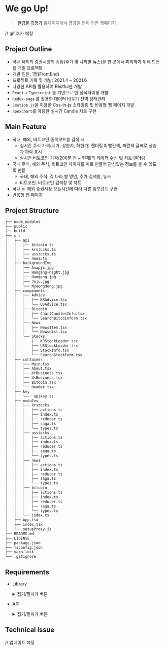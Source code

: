 # We go Up!

> [한강물 측정기](https://hangang.ivlis.kr/) 홈페이지에서 영감을 받아 만든 웹페이지

// gif 추가 예정

## Project Outline

-   국내 해외의 증권시장의 상황(주가 및 나라별 뉴스)을 한 곳에서 파악하기 위해 만든 웹 개발 프로젝트
-   개발 인원: 1명(FrontEnd)
-   프로젝트 기획 및 개발: 2021.4 ~ 2021.6
-   다양한 API를 활용하여 Restful한 개발
-   `React` + `Typescript` 를 기반으로 한 정적타이핑 개발
-   `Redux-saga` 를 활용한 데이터 비동기 전역 상태관리
-   `Emotion.js`을 이용한 Css-in-js 스타일링 및 반응형 웹 페이지 개발
-   `apexchart`를 이용한 실시간 Candle 차트 구현

## Main Feature

-   국내, 해외, 비트코인 종목코드를 검색 시
    -   실시간 주식 가격(시가, 상한가, 하한가) 렌더링 & 빨간색, 파란색 글씨로 상승과 하락 표시
    -   실시간 비트코인 가격(200분 전 ~ 현재)의 데이터 수신 및 차트 렌더링
-   국내 주식, 해외 주식, 비트코인 페이지를 따로 만들어 관심있는 정보를 볼 수 있도록 만듦
    -   국내, 해외 주식: 각 나라 별 명언, 주가 검색창, 뉴스
    -   비트코인: 비트코인 검색창 및 차트
-   국내 or 해외 증권시장 오픈시간에 따라 다른 컴포넌트 구현
-   반응형 웹 페이지

## Project Structure

```bash
├── node_modules
├── public
├── build
├── src
│   ├── api
│   │   ├── bitcoin.ts
│   │   ├── krstocks.ts
│   │   ├── usstocks.ts
│   │   └── news.ts
│   ├── backgroundImg
│   │   ├── Anapji.jpg
│   │   ├── Hangang-night.jpg
│   │   ├── Hangang.jpg
│   │   ├── Jeju.jpg
│   │   └── Myeongdong.jpg
│   ├── components
│   │   ├── Advice
│   │   │   ├── KRAdvice.tsx
│   │   │   └── USAdvice.tsx
│   │   ├── Bitcoin
│   │   │   ├── ChartCandlesInfo.tsx
│   │   │   └── SearchBitcoinform.tsx
│   │   ├── News
│   │   │   ├── NewsItem.tsx
│   │   │   └── NewsList.tsx
│   │   └── Stocks
│   │       ├── KRStockLoader.tsx
│   │       ├── USStockLoader.tsx
│   │       ├── StockInfo.tsx
│   │       └── SearchStockForm.tsx
│   ├── container
│   │   ├── Main.tsx
│   │   ├── About.tsx
│   │   ├── KrBusiness.tsx
│   │   ├── UsBusiness.tsx
│   │   ├── Bitcoin.tsx
│   │   └── Header.tsx
│   ├── key
│   │   └──  apikey.ts
│   ├── modules
│   │   ├── krstocks
│   │   │   ├── actions.ts
│   │   │   ├── index.ts
│   │   │   ├── reducer.ts
│   │   │   ├── saga.ts
│   │   │   └── types.ts
│   │   ├── usstocks
│   │   │   ├── actions.ts
│   │   │   ├── index.ts
│   │   │   ├── reducer.ts
│   │   │   ├── saga.ts
│   │   │   └── types.ts
│   │   ├── news
│   │   │   ├── actions.ts
│   │   │   ├── index.ts
│   │   │   ├── reducer.ts
│   │   │   ├── saga.ts
│   │   │   └── types.ts
│   │   ├── bitcoin
│   │   │   ├── actions.ts
│   │   │   ├── index.ts
│   │   │   ├── reducer.ts
│   │   │   ├── saga.ts
│   │   │   └── types.ts
│   │   └── index.ts
│   ├── App.tsx
│   ├── index.tsx
│   └── setupProxy.js
├── README.md
├── LICENSE
├── package.json
├── tsconfig.json
├── yarn.lock
└── .gitignore
```

## Requirements

-   Library
      <details> 
      <summary>접기/펼치기 버튼</summary>
      <div markdown="1">
      "typescript": "^4.1.2"<br/>
        "react": "^17.0.2"<br/>
        "@types/react": "^17.0.0" <br/>
        "axios": "^0.21.1"<br/>
        "redux": "^4.1.0" <br/>
        "react-redux": "^7.2.4"<br/>
        "@types/react-redux": "^7.1.16"<br/>
        "redux-saga": "^1.1.3"<br/>
        "typesafe-actions": "^5.1.0"<br/>
        "react-router-dom": "^5.2.0"<br/>
        "@types/react-router-dom": "^5.1.7"<br/>
        "react-icons-kit": "^1.3.1"<br/>
          "apexcharts": "^3.27.1"<br/>
          "react-apexcharts": "^1.3.9"<br/>
          "react-moment": "^1.1.1"<br/>
          "@emotion/core": "^11.0.0"<br/>
      "@emotion/styled": "^11.3.0"<br/>
      "http-proxy-middleware": "^2.0.0"<br/>
      </div>
    </details>

-   API
      <details> 
      <summary>접기/펼치기 버튼</summary>
      <div markdown="1">
      <a href="https://marketstack.com/documentation" target="_blank">Market Stack API</a>(실시간 국내 주가)<br/>
      <a href="https://iexcloud.io/docs/api/" target="_blank">IEX OPEN API</a>(실시간 해외 주가)<br/>
      <a href="https://upbit.com/service_center/open_api_guide" target="_blank">Upbit Open API</a>(실시간 비트코인 캔들 차트)<br/>
      <a href="https://newsapi.org/" target="_blank">News API</a>(국내, 해외 경제관련 뉴스)<br/>
      <a href="https://api.qwer.pw/docs/helpful_text" target="_blank">한국 명언 API</a>(한강물 측정기 개발자 분께 직접 API 요청 및 개발)<br/>
      <a href="https://api.adviceslip.com/advice" target="_blank">Advice Slip JSON API</a>(해외 명언)<br/>
      </div><br/>
      </details>

## Technical Issue

// 업데이트 예정
